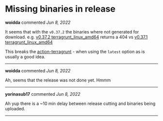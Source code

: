 # Missing binaries in release

**woidda** commented *Jun 8, 2022*

It seems that with the `v0.37.2` the binaries where not generated for download.
e.g. [v0.37.2 terragrunt_linux_amd64](https://github.com/gruntwork-io/terragrunt/releases/download/v0.37.2/terragrunt_linux_amd64)
returns a 404 vs [v0.37.1 terragrunt_linux_amd64](https://github.com/gruntwork-io/terragrunt/releases/download/v0.37.1/terragrunt_linux_amd64)

This breaks the [action-terragrunt](https://github.com/autero1/action-terragrunt) - when using the `latest` option as is usually a good idea. 
<br />
***


**woidda** commented *Jun 8, 2022*

Ah, seems that the release was not done yet. Hmmm
***

**yorinasub17** commented *Jun 8, 2022*

Ah yup there is a ~10 min delay between release cutting and binaries being uploaded.
***

